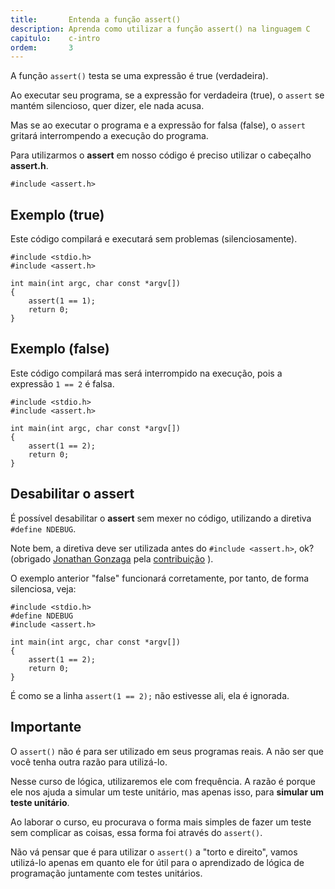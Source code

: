 ```yaml
---
title:       Entenda a função assert()
description: Aprenda como utilizar a função assert() na linguagem C
capitulo:    c-intro
ordem:       3
---
```



A função `assert()` testa se uma expressão é true (verdadeira).

Ao executar seu programa, se a expressão for verdadeira (true), o `assert` se mantém silencioso, quer dizer, ele nada acusa.

Mas se ao executar o programa e a expressão for falsa (false), o `assert` gritará interrompendo a execução do programa.

Para utilizarmos o __assert__ em nosso código é preciso utilizar o cabeçalho __assert.h__.

    #include <assert.h>


Exemplo (true)
---

Este código compilará e executará sem problemas (silenciosamente).

    #include <stdio.h>
    #include <assert.h>

    int main(int argc, char const *argv[])
    {
        assert(1 == 1);
        return 0;
    }



Exemplo (false)
---

Este código compilará mas será interrompido na execução, pois a expressão `1 == 2` é falsa.

    #include <stdio.h>
    #include <assert.h>

    int main(int argc, char const *argv[])
    {
        assert(1 == 2);
        return 0;
    }



Desabilitar o assert
---


É possível desabilitar o __assert__ sem mexer no código, utilizando a diretiva  `#define NDEBUG`.

Note bem, a diretiva deve ser utilizada antes do `#include <assert.h>`, ok?
(obrigado [Jonathan Gonzaga](https://github.com/JON95Git) pela [contribuição](https://github.com/devfuria/devfuria.com.br/pull/117) ).


O exemplo anterior "false" funcionará corretamente, por tanto, de forma silenciosa, veja:

    #include <stdio.h>
    #define NDEBUG
    #include <assert.h>

    int main(int argc, char const *argv[])
    {
        assert(1 == 2);
        return 0;
    }

É como se a linha `assert(1 == 2);` não estivesse ali, ela é ignorada.


Importante
---

O `assert()` não é para ser utilizado em seus programas reais. A não ser que você tenha outra razão para utilizá-lo.

Nesse curso de lógica, utilizaremos ele com frequência. A razão é porque ele nos ajuda a simular um teste unitário, mas
apenas isso, para __simular um teste unitário__.

Ao laborar o curso, eu procurava o forma mais simples de fazer um teste sem complicar as coisas, essa forma foi através
do `assert()`.

Não vá pensar que é para utilizar o `assert()` a "torto e direito", vamos utilizá-lo apenas em quanto ele for útil
para o aprendizado de lógica de programação juntamente com testes unitários.

